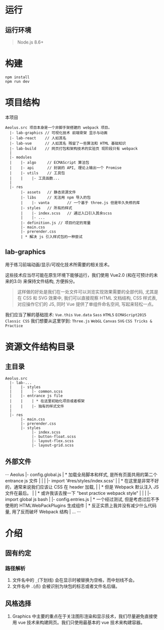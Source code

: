 # 运行
## 运行环境
> Node.js 8.6+

# 构建

```
npm install
npm run dev
```

# 项目结构 
本项目
```
Aeolus.src 项目本身是一个非脚手架搭建的 webpack 项目。
  |- lab-graphics // 可视化技术 前端骨架 显示与动画 
  |- lab-react    // 人如其名
  |- lab-vue      // 人如其名 残留了一些算法和 HTML 基础知识
  |- lab-build    // 网页打包和架构技术的实验页 现阶段只有 webpack
  |
  |- modules
  |    |- algo     // ECMAScript 算法包
  |    |- api      // 封装的 API, 理论上输出一个 Promise
  |    |- utils    // 工具包
  |    |    |- 工具函数...
  |
  |- res
       |- assets   // 静态资源文件
       |- libs     // 无法用 npm 导入的包
       |    |- vanta        // 一个基于 three.js 但是年久失修的库
       |- styles   // 所有的样式
       |    |- index.scss   // 通过入口引入其余scss
       |    |- ...
       |- definition.js // 项目约定的常量
       |- main.css
       |- prerender.css
       | * 解决 js 引入样式包的一种尝试
```

## lab-graphics
用于练习前端动画/显示/可视化技术所需要的相关技术。

这些技术应当尽可能在原生环境下能够运行，我们使用 Vue2.0 (和在可预计的未来的3.0) 来保持文件结构, 方便拆分。
> 这样做的好处是我们在一处文件可以浏览实现效果需要的全部代码, 尤其是在 CSS 和 SVG 效果中, 我们可以直接观察 HTML 文档结构, CSS 样式表, 对应操作它们的 JS, 同时 Vue 提供了单组件命名空间, 写起来轻松一点。

我们应当了解的基础技术: 
`Vue.this` `Vue.data` `Sass` `HTML5` `ECMAScript2015` `Classic CSS`
我们想要从这里学到:
`Three.js` `WebGL` `Canvas` `SVG` `CSS Tricks & Practice`

# 资源文件结构目录
## 主目录
```
Aeolus.src
  |- lab-...
  |    |- styles
  |    |    |- common.scss
  |    |- entrance js file
  |    |    | * 在这里初始化项目或者框架
  |    |    |- 独有的样式文件
  |
  |- res
       |- main.css
       |- prerender.css
       |- styles
            |- index.scss
            |- button-float.scss
            |- layout-flex.scss
            |- layout-grid.scss
```

## 外部文件
···
Aeolus
  |- config.global.js
  | * 加载全局脚本和样式, 是所有页面共用的第二个 entrance js 文件 
  |    |
  |    |- import '#res/styles/index.scss'
  |    | * 在这里是非常不好的，通常来说我们应该让 CSS 在 header 加载, 
  |    | * 但是 Webpack 默认注入 JS 文件在最后。
  |    | * 或许我该去搜一下 "best practice webpack style"
  |    |
  |    |- import global js bash
  |
  |- config.entries.js
  | * 一个经过测试, 但是考虑过后不予使用的 HTMLWebPackPlugins 生成组件
  | * 反正实质上我并没有减少什么代码量, 用了反而破坏 Webpack 结构
  |
  ... 
···

# 介绍
## 固有约定
### 路径解析


1. 文件名中的 `_`(下划线) 会在显示时被替换为空格，而中划线不会。
2. 文件名中 `.`(点) 会被识别为块包的标志或者文件名后缀。
## 风格选择
1. Graphics 中主要的重点在于关注图形渲染和显示技术，我们尽量避免直接使用 vue 技术来构建网页。我们只使用最基本的 vue 技术来构建容器。

